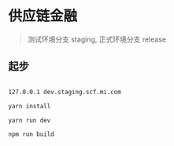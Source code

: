 # 供应链金融

> 测试环境分支 staging, 正式环境分支 release

## 起步

``` bash

127.0.0.1 dev.staging.scf.mi.com

yarn install

yarn run dev

npm run build
```